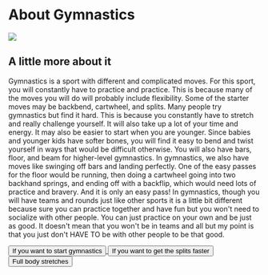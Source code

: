<body>
	<h1>About Gymnastics</h1>
	<img src="https://media.gettyimages.com/id/599542183/photo/side-view-of-girl-in-silhouette-by-ocean-at-sunset-in-mid-air-legs-apart-throwing-head-back.jpg?s=612x612&w=gi&k=20&c=dwEEBx_iHMFcWVu1OJRzBenpcDcfRtWKKu0PNLSpfRw=">
    <h2>A little more about it</h2>
	<p> Gymnastics is a sport with different and complicated moves. For this sport, you will constantly have to practice and practice. This is because many of the moves you will do will probably include flexibility. Some of the starter moves may be backbend, cartwheel, and splits.
    Many people try gymnastics but find it hard. This is because you constantly have to stretch and really challenge yourself. It will also take up a lot of your time and energy. It may also be easier to start when you are younger. Since babies and younger kids have softer bones, you will find it easy to bend and twist yourself in ways that would be difficult otherwise.
    You will also have bars, floor, and beam for higher-level gymnastics. In gymnastics, we also have moves like swinging off bars and landing perfectly. One of the easy passes for the floor would be running, then doing a cartwheel going into two backhand springs, and ending off with a backflip, which would need lots of practice and bravery. And it is only an easy pass!
    In gymnastics, though you will have teams and rounds just like other sports it is a little bit different because sure you can practice together and have fun but you won't need to socialize with other people. You can just practice on your own and be just as good. It doesn't mean that you won't be in teams and all but my point is that you just don't HAVE TO be with other people to be that good.</p>
    <a href="https://www.youtube.com/watch?v=oFl3nkghbHE">
    	<button>If you want to start gymnastics </button>
    </a>
  <a href="https://www.youtube.com/watch?v=Ulnw1WRubX0">
	  <button>If you want to get the splits faster</button>
  </a>
  <a href="https://www.youtube.com/watch?v=5aDBvqIiqaI">
	  <button>Full body stretches</button>
  </a>
</body>
